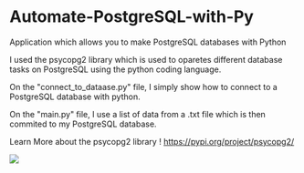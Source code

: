 # Automate-PostgreSQL-with-Py
Application which allows you to make PostgreSQL databases with Python

I used the psycopg2 library which is used to oparetes different database tasks on PostgreSQL using the python coding language.

On the "connect_to_dataase.py" file, I simply show how to connect to a PostgreSQL database with python. 

On the "main.py" file, I use a list of data from a .txt file which is then commited to my PostgreSQL database.



Learn More about the psycopg2 library ! https://pypi.org/project/psycopg2/

<img src="image.png">
